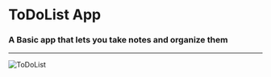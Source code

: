 # ToDoList App
### A Basic app that lets you take notes and organize them
***
![ToDoList](https://github.com/guraygul/ListApp5/assets/58820744/09e096b7-5687-43a4-a646-4a2ed2e56e95)
